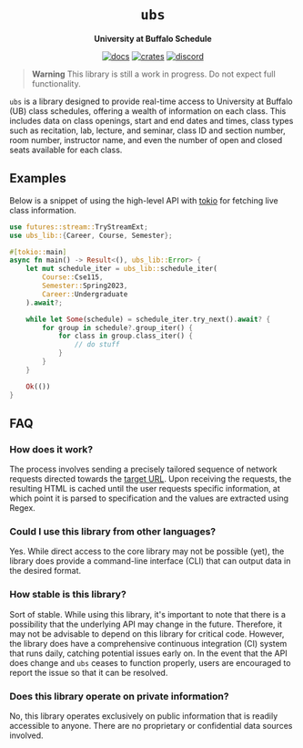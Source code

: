 <div align="center">
  <h1><code>ubs</code></h1>
  <p><strong>University at Buffalo Schedule</strong></p>
  <p>
    <a href="https://docs.rs/ubs/0.0.0/ubs/"><img src="https://img.shields.io/readthedocs/ubs" alt="docs" /></a>
    <a href="https://crates.io/crates/ubs"><img src="https://img.shields.io/crates/v/ubs" alt="crates" /></a>
    <a href="https://discord.gg/w9Bc6xH7uC"><img src="https://img.shields.io/discord/834969350061424660?label=discord" alt="discord" /></a>
  </p>
</div>

> **Warning**
> This library is still a work in progress. Do not expect full functionality.

`ubs` is a library designed to provide real-time access to University at Buffalo (UB) class schedules, offering a wealth of information on each class. This includes data on class openings, start and end dates and times, class types such as recitation, lab, lecture, and seminar, class ID and section number, room number, instructor name, and even the number of open and closed seats available for each class.

## Examples
Below is a snippet of using the high-level API with [tokio](https://github.com/tokio-rs/tokio) for fetching live class information.
```rust
use futures::stream::TryStreamExt;
use ubs_lib::{Career, Course, Semester};

#[tokio::main]
async fn main() -> Result<(), ubs_lib::Error> {
    let mut schedule_iter = ubs_lib::schedule_iter(
        Course::Cse115,
        Semester::Spring2023,
        Career::Undergraduate
    ).await?;

    while let Some(schedule) = schedule_iter.try_next().await? {
        for group in schedule?.group_iter() {
            for class in group.class_iter() {
                // do stuff
            }
        }
    }

    Ok(())
}
```

## FAQ

### How does it work?
The process involves sending a precisely tailored sequence of network requests directed towards the [target URL](https://www.pub.hub.buffalo.edu/). Upon receiving the requests, the resulting HTML is cached until the user requests specific information, at which point it is parsed to specification and the values are extracted using Regex.

### Could I use this library from other languages?
Yes. While direct access to the core library may not be possible (yet), the library does provide a command-line interface (CLI) that can output data in the desired format.

### How stable is this library?
Sort of stable. While using this library, it's important to note that there is a possibility that the underlying API may change in the future. Therefore, it may not be advisable to depend on this library for critical code. However, the library does have a comprehensive continuous integration (CI) system that runs daily, catching potential issues early on. In the event that the API does change and `ubs` ceases to function properly, users are encouraged to report the issue so that it can be resolved.

### Does this library operate on private information?
No, this library operates exclusively on public information that is readily accessible to anyone. There are no proprietary or confidential data sources involved.

